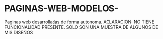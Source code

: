 # PAGINAS-WEB-MODELOS-
Paginas web desarrolladas de forma autonoma. ACLARACION: NO TIENE FUNCIONALIDAD PRESENTE. SOLO SON UNA MUESTRA DE ALGUNOS DE MIS DISEÑOS
